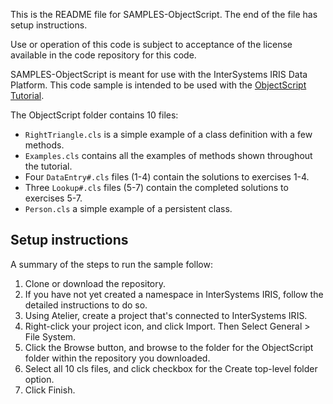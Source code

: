 
This is the README file for SAMPLES-ObjectScript. The end of the file has setup instructions.

Use or operation of this code is subject to acceptance of the license available in the code repository for this code.

SAMPLES-ObjectScript is meant for use with the InterSystems IRIS Data Platform.  This code sample is intended to be used with the  [ObjectScript Tutorial](http://docs.intersystems.com/irislatest/csp/docbook/DocBook.UI.Page.cls?KEY=TCOS_Preface).

The ObjectScript folder contains 10 files:

* `RightTriangle.cls` is a simple example of a class definition with a few methods.
* `Examples.cls` contains all the examples of methods shown throughout the tutorial.
* Four `DataEntry#.cls` files (1-4) contain the solutions to exercises 1-4.
* Three `Lookup#.cls` files (5-7) contain the completed solutions to exercises 5-7.
* `Person.cls` a simple example of a persistent class.

## Setup instructions
A summary of the steps to run the sample follow:

1. Clone or download the repository.
2. If you have not yet created a namespace in InterSystems IRIS, follow the detailed instructions to do so.
3. Using Atelier, create a project that's connected to InterSystems IRIS.
4. Right-click your project icon, and click Import. Then Select General > File System.
5. Click the Browse button, and browse to the folder for the ObjectScript folder within the repository you downloaded.
6. Select all 10 cls files, and click checkbox for the Create top-level folder option.
7. Click Finish.
